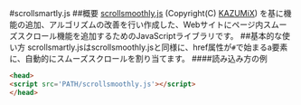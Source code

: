 #scrollsmartly.js
##概要
[scrollsmoothly.js](http://d.hatena.ne.jp/KAZUMiX/20080418/scrollsmoothly) (Copyright(C) [KAZUMiX]()) を基に機能の追加、アルゴリズムの改善を行い作成した、Webサイトにページ内スムーズスクロール機能を追加するためのJavaScriptライブラリです。
##基本的な使い方
scrollsmartly.jsはscrollsmoothly.jsと同様に、href属性が`#`で始まるa要素に、自動的にスムーズスクロールを割り当てます。
####読み込み方の例
```html
<head>
<script src='PATH/scrollsmoothly.js'></script>
</head>
```

